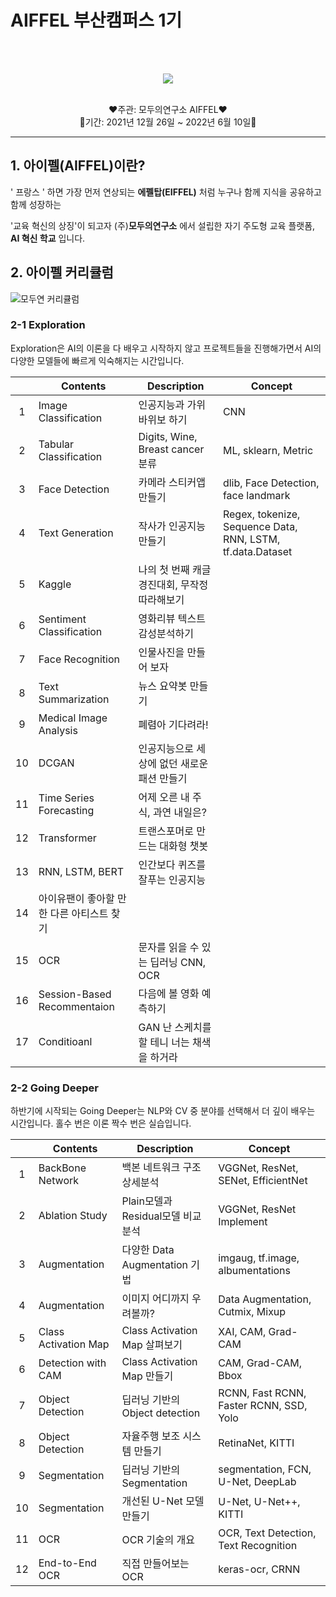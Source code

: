 # AIFFEL 부산캠퍼스 1기
<br/><br/>

<p align="center"><img src="https://user-images.githubusercontent.com/94760980/203727542-a72164ed-4587-41ff-8f9b-cc326bbbde9e.png"/></p>  

<br/>
<div align="center">
❤주관: 모두의연구소 AIFFEL❤
</div>
<div align="center">
💙기간: 2021년 12월 26일 ~  2022년 6월 10일💙
</div>



---
## 1. 아이펠(AIFFEL)이란?

' 프랑스 ' 하면 가장 먼저 연상되는 **에펠탑(EIFFEL)** 처럼 누구나 함께 지식을 공유하고 함께 성장하는 

'교육 혁신의 상징'이 되고자 (주)**모두의연구소** 에서 설립한 자기 주도형 교육 플랫폼, **AI 혁신 학교** 입니다.

## 2. 아이펠 커리큘럼
![모두연 커리큘럼](https://user-images.githubusercontent.com/94760980/203727579-9292bf1c-30ac-4f9f-b446-35bb411ed02b.PNG)

### 2-1 Exploration
Exploration은 AI의 이론을 다 배우고 시작하지 않고 프로젝트들을 진행해가면서 AI의 다양한 모델들에 빠르게 익숙해지는 시간입니다.

||Contents|Description|Concept|
|:---:|---|---|---|
|1|Image Classification|인공지능과 가위바위보 하기|CNN|
|2|	Tabular Classification|	Digits, Wine, Breast cancer 분류|ML, sklearn, Metric|
|3|Face Detection|	카메라 스티커앱 만들기|	dlib, Face Detection, face landmark	|
|4|Text Generation|	작사가 인공지능 만들기|	Regex, tokenize, Sequence Data, RNN, LSTM, tf.data.Dataset|
|5|Kaggle|	나의 첫 번째 캐글 경진대회, 무작정 따라해보기|
|6|Sentiment Classification|	영화리뷰 텍스트 감성분석하기|
|7|Face Recognition|	인물사진을 만들어 보자|
|8|Text Summarization|	뉴스 요약봇 만들기|
|9|Medical Image Analysis|	폐렴아 기다려라!|
|10|DCGAN|	인공지능으로 세상에 없던 새로운 패션 만들기|
|11|Time Series Forecasting|	어제 오른 내 주식, 과연 내일은?|
|12|Transformer|	트랜스포머로 만드는 대화형 챗봇|
|13|RNN, LSTM, BERT|	인간보다 퀴즈를 잘푸는 인공지능|		
|14|아이유팬이 좋아할 만한 다른 아티스트 찾기|		
|15|OCR|	문자를 읽을 수 있는 딥러닝	CNN, OCR|	
|16|Session-Based Recommentaion|	다음에 볼 영화 예측하기|
|17|Conditioanl| GAN	난 스케치를 할 테니 너는 채색을 하거라|


### 2-2 Going Deeper
하반기에 시작되는 Going Deeper는 NLP와 CV 중 분야를 선택해서 더 깊이 배우는 시간입니다.
홀수 번은 이론 짝수 번은 실습입니다.

||Contents|Description|Concept|
|:---:|---|---|---|
|1|BackBone Network|	백본 네트워크 구조 상세분석|	VGGNet, ResNet, SENet, EfficientNet|
|2|Ablation Study|	Plain모델과 Residual모델 비교 분석	|VGGNet, ResNet Implement|
|3|Augmentation|	다양한 Data Augmentation 기법|	imgaug, tf.image, albumentations|
|4|Augmentation|	이미지 어디까지 우려볼까?|	Data Augmentation, Cutmix, Mixup|
|5|Class Activation Map|	Class Activation Map 살펴보기|	XAI, CAM, Grad-CAM|
|6|Detection with CAM|	Class Activation Map 만들기|	CAM, Grad-CAM, Bbox|
|7|Object Detection|	딥러닝 기반의 Object detection|	RCNN, Fast RCNN, Faster RCNN, SSD, Yolo|
|8|Object Detection| 자율주행 보조 시스템 만들기|	RetinaNet, KITTI|
|9|Segmentation|	딥러닝 기반의 Segmentation|	segmentation, FCN, U-Net, DeepLab|
|10|Segmentation|	개선된 U-Net 모델 만들기|	U-Net, U-Net++, KITTI|
|11|OCR|OCR 기술의 개요|	OCR, Text Detection, Text Recognition|
|12|End-to-End OCR|	직접 만들어보는 OCR|	keras-ocr, CRNN|







